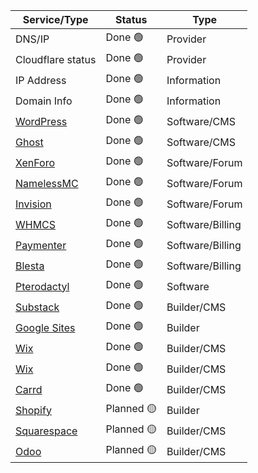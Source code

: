 | Service/Type | Status | Type |
|---|---|---|
| DNS/IP | Done 🟢 | Provider |
| Cloudflare status | Done 🟢 | Provider |  
| IP Address | Done 🟢 | Information |
| Domain Info | Done 🟢 | Information |
| [WordPress](https://wordpress.org/) | Done 🟢 | Software/CMS | 
| [Ghost](https://ghost.org/) | Done 🟢 | Software/CMS | 
| [XenForo](https://xenforo.com/) | Done 🟢 | Software/Forum | 
| [NamelessMC](https://namelessmc.com/) | Done 🟢 | Software/Forum |
| [Invision](https://invisioncommunity.com/) | Done 🟢 | Software/Forum |
| [WHMCS](https://www.whmcs.com/) | Done 🟢 | Software/Billing |
| [Paymenter](https://paymenter.org/) | Done 🟢 | Software/Billing |
| [Blesta](https://www.blesta.com/) | Done 🟢 | Software/Billing |
| [Pterodactyl](https://pterodactyl.io/) | Done 🟢 | Software |
| [Substack](https://substack.com) | Done 🟢 | Builder/CMS |
| [Google Sites](https://sites.google.com) | Done 🟢 | Builder |
| [Wix](https://wix.com) | Done 🟢 | Builder/CMS |
| [Wix](https://wix.com) | Done 🟢 | Builder/CMS |
| [Carrd](https://carrd.co) | Done 🟢 | Builder/CMS |
| [Shopify](https://shopify.com) | Planned 🟡 | Builder |
| [Squarespace](https://squarespace.com) | Planned 🟡 | Builder/CMS |
| [Odoo](https://www.odoo.com) | Planned 🟡 | Builder/CMS |